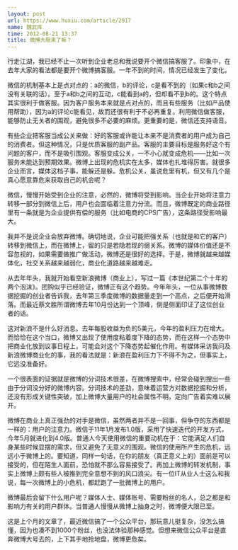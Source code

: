 ```yaml
---
layout: post
url: https://www.huxiu.com/article/2917
name: 魏武挥
time: 2012-08-21 13:37
title: 微博大限来了嘛？
---
```

行走江湖，我已经不止一次听到企业老总和我说要开个微信搞客服了。印象中，在去年大家的看法都是要开个微博搞客服。一年不到的时间，情况已经发生了变化。

微信的机制基本上是点对点的：a的微信，b的评论，c是看不到的（如果c和b之间没有关联的话）。至于a和b之间的互动，c能看到a的，但却看不到b的。这个特点其实很利于做客服。因为客户服务本来就是点对点的，而且有些服务（比如产品使用帮助），因为a的评论c能看见，故而还很有利于不必再重复。利用微信做客服，能够防止无关者的围观，避免很多不必要的麻烦。更重要的是，微信还支持语音。

有些企业把客服当成公关来做：好的客服或许能让本来不是消费者的用户成为自己的消费者。但这种情况，只是优质客服的副产品。客服的主要目标是服务好这个有问题的客户，而不是吸引围观。客服变成公关，一不小心就变成危机——比如一次服务未能达到预期效果。微博上出现的危机实在太多，媒体也扎堆得厉害。就很多企业而言，媒体这档子事，能躲还是躲。危机公关，虽说危里有机，但又有几个是真心愿意靠危来获取自己的机会呢？

微信，慢慢开始受到企业的注意，必然的，微博将受到影响。当企业开始将注意力转移一部分到微信上后，用户也会面临着注意力分流。而且，微博既定的商业路径里有一条就是为企业提供有偿的服务（比如电商的CPS广告），这条路径受影响最大。

我并不是说企业会放弃微博。确切地说，企业可能把强关系（也就是和它的客户）转移到微信上，而在微博上，留的只是若隐若现的弱关系。微博的媒体价值还是不容忽视的，如果需要做推广做活动，微博还是很好的选择。于是，微博就越来越媒体化，社交关系越来越弱化，商业化道路越来越难走。

从去年年头，我就开始看空新浪微博（商业上），写过一篇《本世纪第二个十年的两个泡沫》。团购似乎已经验证，微博正有这个趋势。今年年头，一位从事微博数据挖掘的创业者告诉我，去年第三季度微博的数据量走到一个高点，之后便开始滑落。而最近蔡文胜所谓微博去年10月份达到一个顶峰，倒是侧面印证了这位创业者的话。

这对新浪不是什么好消息。去年每股收益为负的5美元，今年的盈利压力在增大。而恰恰在这个当口，微博又出现了使用度粘着度下降的态势，而在这样一个态势中把商业化放到议事日程上，可能会对这个下降态势起催化作用。有媒体采访我问及新浪微博商业化的事，我的看法就是：新浪在盈利压力下不得不为之，但事实上，它远没准备好。

一个很表面的证据就是微博的分词技术很差，在微博搜索中，经常会碰到搜出一些由于分词没分好的微博内容。分词技术的差劲，意味着运营方对数据挖掘和分析，还没有形成关键性突破，加上微博大量用户的社会属性不明，定向广告着实难以展开。

微博在商业上真正强劲的对手是微信，虽然两者并不是一回事，但争夺的东西都是一样的：用户的注意力。微信于11年1月发布1.0版，采用了快速迭代的开发方式，今年5月就进化到4.0版。普通人今天使用微信的重要动机在于：它能满足人们自身某些时候显摆的需求，但又避免了无意义的围观。微信的使用所产生的危机，远远小于微博上的。要知道，同样一句话，在你的朋友（真正意义上的）面前是可以接受的，但在陌生人面前，恐怕就不那么容易接受了。再加上微博的转发机制，事实上微博上颇有些人被推到完全意想不到的风口浪尖。有一位IT从业人士这么和我说，每一次微博上的小危机，都赶跑了一批微博上的用户。

微博最后会留下什么用户呢？媒体人士、媒体账号、需要粉丝的名人，总之都是和影响力有关的用户群体。当普通人慢慢从微博上抽身之时，微博便大限已至。

这是上个月的文章了，最近微信搞了一个公众平台，那玩意儿挺复杂，没怎么搞懂，因为也凑不到1000个粉丝，也没法体验那种感觉。但想来微信公众平台是直奔微博大号去的，上下其手地抢地盘，微博更危矣。

